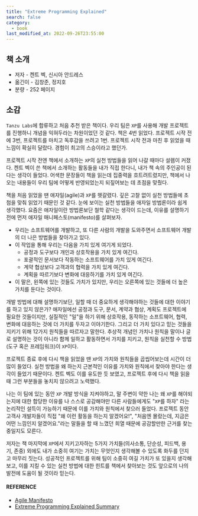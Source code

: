```yaml
---
title: "Extreme Programming Explained"
search: false
category:
  - book
last_modified_at: 2022-09-26T23:55:00
---
```


## 책 소개

- 저자 - 켄트 벡, 신시아 안드레스
- 옮긴이 - 김창준, 정지호
- 분량 - 252 페이지

## 소감

`Tanzu Labs`에 합류하고 처음 추천 받은 책이다. 
우리 팀은 `XP`를 사용해 개발 프로젝트를 진행하니 개념을 익혀두라는 차원이었던 것 같다. 
책은 4번 읽었다. 
프로젝트 시작 전에 3번, 프로젝트를 마치고 독후감을 쓰려고 1번. 
프로젝트 시작 전과 마친 후 읽었을 때 느낌이 확실히 달랐다. 
경험이 최고의 스승이라고 했던가. 

프로젝트 시작 전엔 책에서 소개하는 `XP`의 실천 방법들을 읽어 나갈 때마다 설렘이 커졌다. 
켄트 벡이 쓴 책에서 소개하는 활동들을 내가 직접 한다니, 내가 책 속의 주인공이 된다는 생각이 들었다. 
어색한 문장들이 책을 읽는데 집중력을 흐트려트렸지만, 책에서 나오는 내용들이 우리 팀에 어떻게 반영되었는지 되짚어보는 데 초점을 맞췄다. 

책을 처음 읽었을 땐 애자일(agile)과 `XP`를 헷갈렸다. 
깊은 고찰 없이 실천 방법들에 초첨을 맞춰 읽었기 때문인 것 같다. 
눈에 보이는 실천 방법들을 애자일 방법론이라 쉽게 생각했다. 
요즘은 애자일이란 방법론보단 철학 같다는 생각이 드는데, 이유를 설명하기 전에 먼저 애자일 매니페스토(manifesto)를 살펴보자. 

- 우리는 소프트웨어를 개발하고, 또 다른 사람의 개발을 도와주면서 소프트웨어 개발의 더 나은 방법들을 찾아가고 있다.
- 이 작업을 통해 우리는 다음을 가치 있게 여기게 되었다.
  - 공정과 도구보다 개인과 상호작용을 가치 있게 여긴다.
  - 포괄적인 문서보다 작동하는 소프트웨어를 가치 있게 여긴다.
  - 계약 협상보다 고객과의 협력을 가치 있게 여긴다.
  - 계획을 따르기보다 변화에 대응하기를 가치 있게 여긴다.
- 이 말은, 왼쪽에 있는 것들도 가치가 있지만, 우리는 오른쪽에 있는 것들에 더 높은 가치를 둔다는 것이다.

개발 방법에 대해 설명하기보단, 일할 때 더 중요하게 생각해야하는 것들에 대한 이야기를 하고 있지 않은가? 
애자일에선 공정과 도구, 문서, 계약과 협상, 계획도 프로젝트에 필요한 것들이지만, 실질적인 "일"을 하기 위해 상호작용, 동작하는 소프트웨어, 협력, 변화에 대응하는 것에 더 가치를 두자고 이야기한다. 
그리고 더 가치 있다고 믿는 것들을 지키기 위해 12가지 원칙들을 따르자고 말한다. 
추상적 개념인 가치나 원칙을 말이나 글로 설명하는 것이 아니라 함께 일하고 활동하면서 가치를 지키고, 원칙을 실천할 수 방법(도구 혹은 프레임워크)이 `XP`이다. 

프로젝트 종료 후에 다시 책을 읽었을 땐 `XP`의 가치와 원칙들을 곱씹어보는데 시간이 더 많이 들었다. 
실천 방법을 왜 하는지 근본적인 이유를 가치와 원칙에서 찾아야 한다는 생각이 들었기 때문이다. 
켄트 벡도 이를 유도한 듯 보였고, 프로젝트 후에 다시 책을 읽을 때 그런 부분들을 놓치지 않으려고 노력했다. 

나는 이 팀에 있는 동안 `XP` 개발 방식을 지켜야하고, 말 주변이 약한 나는 왜 `XP`를 해야되는지에 대한 합당한 이유를 나 스스로 공감해야만 다른 사람들에게도 "`XP`를 하자" 라는 논리적인 설득이 가능하기 때문에 이를 가치와 원칙에서 찾으러 들었다. 
프로젝트 동안 고객사 개발자들이 직접 "왜 이런 활동을 하는지 알겠어요!", "처음엔 몰랐는데, 지금은 어떤 느낌인지 알겠어요."라는 말들을 할 때 느꼈던 희열 때문에 공감할만한 근거를 찾는 중일지도 모른다.

저자는 책 마지막에 `XP`에서 지키고자하는 5가지 가치들(의사소통, 단순성, 피드백, 용기, 존중) 외에도 내가 소중히 여기는 가치는 무엇인지 생각해볼 수 있도록 화두를 던지고 마무리 짓는다. 
성공적인 프로젝트를 위해 팀이 소중히 여길 가치가 또 있을지 생각해보고, 이를 지킬 수 있는 실천 방법에 대한 힌트를 책에서 찾아보는 것도 앞으로의 나의 발전에 도움이 될 것이라 믿는다. 

#### REFERENCE

- [Agile Manifesto][manifesto-link]
- [Extreme Programming Explained Summary][summary-link]

[manifesto-link]: https://agilemanifesto.org/iso/ko/manifesto.html
[summary-link]: https://github.com/Junhyunny/book-extreme-programming/blob/main/README.md

